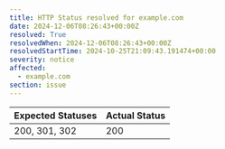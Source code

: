 ```yaml
---
title: HTTP Status resolved for example.com
date: 2024-12-06T08:26:43+00:00Z
resolved: True
resolvedWhen: 2024-12-06T08:26:43+00:00Z
resolvedStartTime: 2024-10-25T21:09:43.191474+00:00
severity: notice
affected:
  - example.com
section: issue
---
```


| Expected Statuses | Actual Status  |
|-------------------|----------------|
| 200, 301, 302 | 200 |
